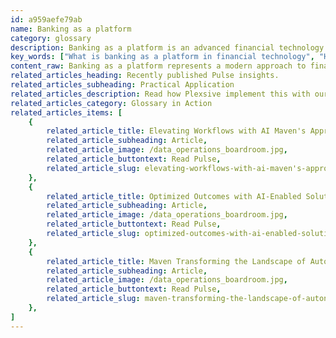 ```yaml
---
id: a959aefe79ab
name: Banking as a platform
category: glossary
description: Banking as a platform is an advanced financial technology approach that provides an extensive suite of applications and infrastructure, allowing financial institutions to focus on producing high-quality, customized services while leveraging technological efficiency and cost savings for superior customer experiences.
key_words: ["What is banking as a platform in financial technology", "How does banking as a platform drive customer experience", "What are the benefits of banking as a platform for financial services", "How does banking as a platform reduce operational costs", "What role does artificial intelligence play in banking as a platform", "How can banking as a platform enhance personalized financial services", "What is the impact of banking as a platform on traditional banking models", "How does banking as a platform facilitate better decision-making", "Can banking as a platform integrate with existing bank infrastructure", "How does Maven Technologies implement banking as a platform solutions"]
content_raw: Banking as a platform represents a modern approach to financial technology solutions in which technology firms supply a multitude of applications, development tools, middleware, operating systems, virtualization, servers, storage and networking elements to banking and financial service providers. The broader platform then forms a robust foundation, enabling providers to offer customized solutions, engaging services and unique customer experiences. The business benefits of implementing a banking as a platform approach are multifold. Firstly, it enables banking and financial service institutions to direct their attention and energies towards their core operational capabilities such as producing high-quality products and crafting personalized services and experiences. By adopting this platform approach, the banks can also capitalise on the technological expertise, advanced functionality, broad-scale infrastructure and the extensive platform offered by the software providers. Additionally, it promises cost-effective operations by significantly cutting down the development time and expenses. This approach allows financial institutions to maintain a cohesive view of their customer data, propelling improved decision-making. This unified view is achieved by using this one common platform across diverse product lines and services. By unlocking such productivity and efficiencies, banking as a platform effectively equips banking and financial services institutions to not only meet but exceed customer expectations in the digital era. Implemented by experienced professionals, this platform delivers the benefits of elite technology that translates into tangible business rewards, thus underlining Maven Technologies' vision of delivering value at scale for all customers.
related_articles_heading: Recently published Pulse insights.
related_articles_subheading: Practical Application
related_articles_description: Read how Plexsive implement this with our clients.
related_articles_category: Glossary in Action
related_articles_items: [
	{
		related_article_title: Elevating Workflows with AI Maven's Approach,
		related_article_subheading: Article,
		related_article_image: /data_operations_boardroom.jpg,
		related_article_buttontext: Read Pulse,
		related_article_slug: elevating-workflows-with-ai-maven's-approach
	},
	{
		related_article_title: Optimized Outcomes with AI-Enabled Solutions,
		related_article_subheading: Article,
		related_article_image: /data_operations_boardroom.jpg,
		related_article_buttontext: Read Pulse,
		related_article_slug: optimized-outcomes-with-ai-enabled-solutions
	},
	{
		related_article_title: Maven Transforming the Landscape of Autonomous Vehicles,
		related_article_subheading: Article,
		related_article_image: /data_operations_boardroom.jpg,
		related_article_buttontext: Read Pulse,
		related_article_slug: maven-transforming-the-landscape-of-autonomous-vehicles
	},
]
---
```

